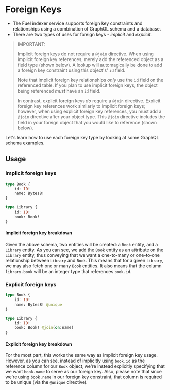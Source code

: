 # Foreign Keys

- The Fuel indexer service supports foreign key constraints and relationships using a combination of GraphQL schema and a database.
- There are two types of uses for foreign keys - _implicit_ and _explicit_.

> IMPORTANT:
>
> Implicit foreign keys do not require a `@join` directive. When using implicit foreign key references, merely add the referenced object as a field type (shown below). A lookup will automagically be done to add a foreign key constraint using this object's' `id` field.
>
> Note that implicit foreign key relationships _only_ use the `id` field on the referenced table. If you plan to use implicit foreign keys, the object being referenced _must_ have an `id` field.
>
> In contrast, explicit foreign keys _do_ require a `@join` directive. Explicit foreign key references work similarly to implicit foreign keys; however, when using explicit foreign key references, you must add a `@join` directive after your object type. This `@join` directive includes the field in your foreign object that you would like to reference (shown below).

Let's learn how to use each foreign key type by looking at some GraphQL schema examples.

## Usage

### Implicit foreign keys

```graphql
type Book {
    id: ID!
    name: Bytes8!
}

type Library {
    id: ID!
    book: Book!
}
```

#### Implicit foreign key breakdown

Given the above schema, two entities will be created: a `Book` entity, and a `Library` entity. As you can see, we add the `Book` entity as an attribute on the `Library` entity, thus conveying that we want a one-to-many or one-to-one relationship between `Library` and `Book`. This means that for a given `Library`, we may also fetch one or many `Book` entities. It also means that the column `library.book` will be an integer type that references `book.id`.

### Explicit foreign keys

```graphql
type Book {
    id: ID!
    name: Bytes8! @unique
}

type Library {
    id: ID!
    book: Book! @join(on:name)
}
```

#### Explicit foreign key breakdown

For the most part, this works the same way as implicit foreign key usage. However, as you can see, instead of implicitly using `book.id` as the reference column for our `Book` object, we're instead explicitly specifying that we want `book.name` to serve as our foreign key. Also, please note that since we're using `book.name` in our foreign key constraint, that column is required to be unique (via the `@unique` directive).
